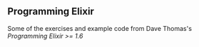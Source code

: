## Programming Elixir

Some of the exercises and example code from Dave Thomas's _Programming Elixir >= 1.6_